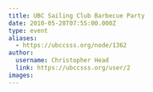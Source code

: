 ```yaml
---
title: UBC Sailing Club Barbecue Party 
date: 2010-05-28T07:55:00.000Z
type: event
aliases:
  - https://ubccsss.org/node/1362
author:
  username: Christopher Head
  link: https://ubccsss.org/user/2
images:
---
```


